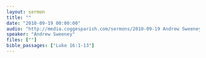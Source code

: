 ```yaml
---
layout: sermon
title: ""
date: "2010-09-19 00:00:00"
audio: "http://media.coggesparish.com/sermons/2010-09-19 Andrew Sweeney.mp3"
speaker: "Andrew Sweeney"
files: [""]
bible_passages: ["Luke 16:1-13"]
---
```

